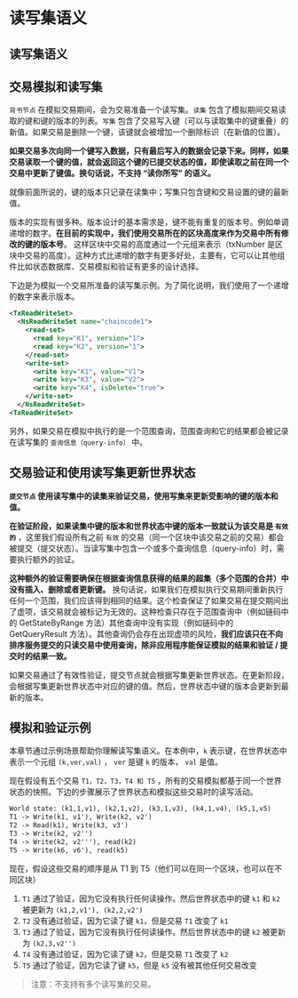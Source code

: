 # 读写集语义

## 读写集语义

## 交易模拟和读写集

`背书节点` 在模拟交易期间，会为交易准备一个读写集。`读集` 包含了模拟期间交易读取的键和键的版本的列表。`写集` 包含了交易写入键（可以与读取集中的键重叠）的新值。如果交易是删除一个键，该键就会被增加一个删除标识（在新值的位置）。

**如果交易多次向同一个键写入数据，只有最后写入的数据会记录下来。同样，如果交易读取一个键的值，就会返回这个键的已提交状态的值，即使读取之前在同一个交易中更新了键值。换句话说，不支持 “读你所写” 的语义。**

就像前面所说的，键的版本只记录在读集中；写集只包含键和交易设置的键的最新值。

版本的实现有很多种。版本设计的基本需求是，键不能有重复的版本号。例如单调递增的数字。**在目前的实现中，我们使用交易所在的区块高度来作为交易中所有修改的键的版本号**。 这样区块中交易的高度通过一个元组来表示（txNumber 是区块中交易的高度）。这种方式比递增的数字有更多好处，主要有，它可以让其他组件比如状态数据库、交易模拟和验证有更多的设计选择。

下边是为模拟一个交易所准备的读写集示例。为了简化说明，我们使用了一个递增的数字来表示版本。

```xml
<TxReadWriteSet>
  <NsReadWriteSet name="chaincode1">
    <read-set>
      <read key="K1", version="1">
      <read key="K2", version="1">
    </read-set>
    <write-set>
      <write key="K1", value="V1">
      <write key="K3", value="V2">
      <write key="K4", isDelete="true">
    </write-set>
  </NsReadWriteSet>
<TxReadWriteSet>
```

另外，如果交易在模拟中执行的是一个范围查询，范围查询和它的结果都会被记录在读写集的 `查询信息（query-info）` 中。

## 交易验证和使用读写集更新世界状态

**`提交节点` 使用读写集中的读集来验证交易，使用写集来更新受影响的键的版本和值。**

**在验证阶段，如果读集中键的版本和世界状态中键的版本一致就认为该交易是 `有效的`** ，这里我们假设所有之前 `有效` 的交易（同一个区块中该交易之前的交易）都会被提交（提交状态）。当读写集中包含一个或多个查询信息（query-info）时，需要执行额外的验证。

**这种额外的验证需要确保在根据查询信息获得的结果的超集（多个范围的合并）中没有插入、删除或者更新键。** 换句话说，如果我们在模拟执行交易期间重新执行任何一个范围，我们应该得到相同的结果。这个检查保证了如果交易在提交期间出了虚项，该交易就会被标记为无效的。这种检查只存在于范围查询中（例如链码中的 GetStateByRange 方法）其他查询中没有实现（例如链码中的 GetQueryResult 方法）。其他查询仍会存在出现虚项的风险，**我们应该只在不向排序服务提交的只读交易中使用查询，除非应用程序能保证模拟的结果和验证 / 提交时的结果一致。**

如果交易通过了有效性验证，提交节点就会根据写集更新世界状态。在更新阶段，会根据写集更新世界状态中对应的键的值。然后，世界状态中键的版本会更新到最新的版本。

## 模拟和验证示例

本章节通过示例场景帮助你理解读写集语义。在本例中，`k` 表示键，在世界状态中表示一个元组 `(k,ver,val)` ， `ver` 是键 `k` 的版本， `val` 是值。

现在假设有五个交易 `T1，T2，T3，T4 和 T5` ，所有的交易模拟都基于同一个世界状态的快照。下边的步骤展示了世界状态和模拟这些交易时的读写活动。

```txt
World state: (k1,1,v1), (k2,1,v2), (k3,1,v3), (k4,1,v4), (k5,1,v5)
T1 -> Write(k1, v1'), Write(k2, v2')
T2 -> Read(k1), Write(k3, v3')
T3 -> Write(k2, v2'')
T4 -> Write(k2, v2'''), read(k2)
T5 -> Write(k6, v6'), read(k5)
```

现在，假设这些交易的顺序是从 T1 到 T5（他们可以在同一个区块，也可以在不同区块）

1. `T1` 通过了验证，因为它没有执行任何读操作。然后世界状态中的键 `k1` 和 `k2` 被更新为 `(k1,2,v1'), (k2,2,v2')`
2. `T2` 没有通过验证，因为它读了键 `k1`，但是交易 `T1` 改变了 `k1`
3. `T3` 通过了验证，因为它没有执行任何读操作。然后世界状态中的键 `k2` 被更新为 `(k2,3,v2'')`
4. `T4` 没有通过验证，因为它读了键 `k2`，但是交易 `T1` 改变了 `k2`
5. `T5` 通过了验证，因为它读了键 `k5`，但是 `k5` 没有被其他任何交易改变

> 注意：不支持有多个读写集的交易。
